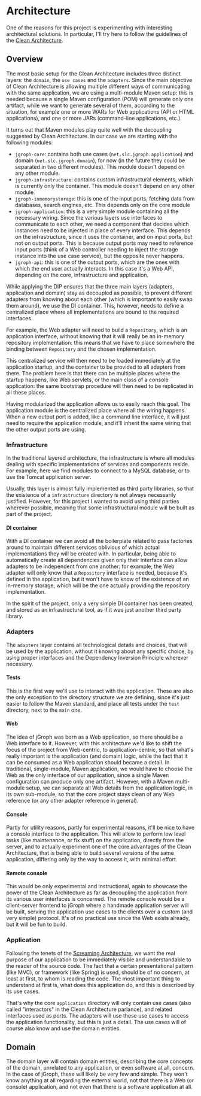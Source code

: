 # Architecture

One of the reasons for this project is experimenting with interesting architectural solutions. In particular, I'll try
here to follow the guidelines of the [Clean Architecture](https://8thlight.com/blog/uncle-bob/2012/08/13/the-clean-architecture.html).


## Overview

The most basic setup for the Clean Architecture includes three distinct layers: the `domain`, the `use cases` and the
`adapters`. Since the main objective of Clean Architecture is allowing multiple different ways of communicating with the
same application, we are using a multi-module Maven setup: this is needed because a single Maven configuration (POM)
will generate only one artifact, while we want to generate several of them, according to the situation, for example one
or more WARs for Web applications (API or HTML applications), and one or more JARs (command-line applications, etc.).

It turns out that Maven modules play quite well with the decoupling suggested by Clean Architecture. In our case we are
starting with the following modules:
- `jgroph-core`: contains both use cases (`net.slc.jgroph.application`) and domain (`net.slc.jgroph.domain`), for now
(in the future they could be separated in two different modules). This module doesn't depend on any other module.
- `jgroph-infrastructure`: contains custom infrastructural elements, which is currently only the container. This module
 doesn't depend on any other module.
- `jgroph-inmemorystorage`: this is one of the input ports, fetching data from databases, search engines, etc. This
depends only on the core module
- `jgroph-application`: this is a very simple module containing all the necessary wiring. Since the various layers use
interfaces to communicate to each other, we need a component that decides which instances need to be injected in place
of every interface. This depends on the infrastructure, since it uses the container, and on input ports, but not on
output ports. This is because output ports may need to reference input ports (think of a Web controller needing to
inject the storage instance into the use case service), but the opposite never happens.
- `jgroph-api`: this is one of the output ports, which are the ones with which the end user actually interacts. In this
case it's a Web API, depending on the core, infrastructure and application.

While applying the DIP ensures that the three main layers (adapters, application and domain) stay as decoupled as
possible, to prevent different adapters from knowing about each other (which is important to easily swap them around),
we use the DI container. This, however, needs to define a centralized place where all implementations are bound to the
required interfaces.

For example, the Web adapter will need to build a `Repository`, which is an application interface,
without knowing that it will really be an in-memory repository implementation: this means that we have to place
somewhere the binding between `Repository` and the chosen implementation.

This centralized service will then need to be loaded immediately at the application startup, and the container to be
provided to all adapters from there. The problem here is that there can be multiple places where the startup happens,
like Web servlets, or the main class of a console application: the same bootstrap procedure will then need to be
replicated in all these places.

Having modularized the application allows us to easily reach this goal. The application module is the centralized place
where all the wiring happens. When a new output port is added, like a command line interface, it will just need to
require the application module, and it'll inherit the same wiring that the other output ports are using.


### Infrastructure

In the traditional layered architecture, the infrastructure is where all modules dealing with specific implementations
of services and components reside. For example, here we find modules to connect to a MySQL database, or to use the
Tomcat application server.

Usually, this layer is almost fully implemented as third party libraries, so that the existence of a `infrastructure`
directory is not always necessarily justified. However, for this project I wanted to avoid using third parties wherever
possible, meaning that some infrastructural module will be built as part of the project.

#### DI container
With a DI container we can avoid all the boilerplate related to pass factories around to maintain different services
oblivious of which actual implementations they will be created with. In particular, being able to automatically create
all dependencies given only their interface can allow adapters to be independent from one another: for example, the
Web adapter will only know that a `Repository` interface is needed, because it's defined in the application, but it
won't have to know of the existence of an in-memory storage, which will be the one actually providing the repository
implementation.

In the spirit of the project, only a very simple DI container has been created, and stored as an infrastructural tool,
as if it was just another third party library.


### Adapters

The `adapters` layer contains all technological details and choices, that will be used by the application, without it
knowing about any specific choice, by using proper interfaces and the Dependency Inversion Principle wherever necessary.

#### Tests
This is the first way we'll use to interact with the application. These are also the only exception to the directory
structure we are defining, since it's just easier to follow the Maven standard, and place all tests under the `test`
directory, next to the `main` one.

#### Web
The idea of jGroph was born as a Web application, so there should be a Web interface to it. However, with this
architecture we'd like to shift the focus of the project from Web-centric, to application-centric, so that what's really
important is the application (and domain) logic, while the fact that it can be consumed as a Web application should
became a detail. In traditional, single-module, Maven application, we would have to choose the Web as the only interface
of our application, since a single Maven configuration can produce only one artifact. However, with a Maven multi-module
setup, we can separate all Web details from the application logic, in its own sub-module, so that the core project stays
clean of any Web reference (or any other adapter reference in general).

#### Console
Partly for utility reasons, partly for experimental reasons, it'll be nice to have a console interface to the
application. This will allow to perform low level tasks (like maintenance, or fix stuff) on the application, directly
from the server, and to actually experiment one of the core advantages of the Clean Architecture, that is being able to
build several versions of the same application, differing only by the way to access it, with minimal effort.

#### Remote console
This would be only experimental and instructional, again to showcase the power of the Clean Architecture as far as
decoupling the application from its various user interfaces is concerned. The remote console would be a client-server
frontend to jGroph where a handmade application server will be built, serving the application use cases to the clients
over a custom (and very simple) protocol. It's of no practical use since the Web exists already, but it will be fun to
build.


### Application

Following the tenets of the
[Screaming Architecture](https://8thlight.com/blog/uncle-bob/2011/09/30/Screaming-Architecture.html), we want the real
purpose of our application to be immediately visible and understandable to the reader of the source code. The fact that
a certain presentational pattern (like MVC), or framework (like Spring) is used, should be of no concern, at least at
first, to whom is reading the code. The most important thing to understand at first is, what does this application do,
and this is described by its use cases.

That's why the core `application` directory will only contain use cases (also called "interactors" in the Clean
Architecture parlance), and related interfaces used as ports. The adapters will use these use cases to access the
application functionality, but this is just a detail. The use cases will of course also know and use the domain
entities.


## Domain

The domain layer will contain domain entities, describing the core concepts of the domain, unrelated to any application,
or even software at all, concern. In the case of jGroph, these will likely be very few and simple. They won't know
anything at all regarding the external world, not that there is a Web (or console) application, and not even that there
is a software application at    all.